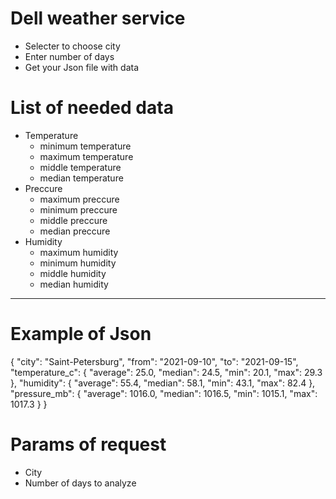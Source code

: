 # Dell weather service
* Selecter to choose city
* Enter number of days
* Get your Json file with data
# List of needed data
* Temperature
  -   minimum temperature
  -   maximum temperature
  -   middle temperature
  -   median temperature
* Preccure
  -   maximum preccure
  -   minimum preccure
  -   middle preccure
  -   median preccure
* Humidity
  -   maximum humidity
  -   minimum humidity
  -   middle humidity
  -   median humidity
---
# Example of Json
{
       "city": "Saint-Petersburg", 
       "from": "2021-09-10", 
       "to": "2021-09-15", 
       "temperature_c": { 
         "average": 25.0, 
         "median": 24.5, 
         "min": 20.1, 
         "max": 29.3 
       }, 
       "humidity": { 
         "average": 55.4, 
         "median": 58.1, 
         "min": 43.1, 
         "max": 82.4 
       }, 
       "pressure_mb": { 
         "average": 1016.0, 
         "median": 1016.5, 
         "min": 1015.1, 
         "max": 1017.3 
       } 
      } 
# Params of request
* City
* Number of days to analyze
